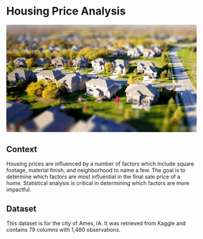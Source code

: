 # Housing Price Analysis
![Housing Prices Image](/housing_prices_image.jpeg)

## Context
Housing prices are influenced by a number of factors which include square footage, material finish, and neighborhood to name a few. The goal is to determine which factors are most influential in the final sale price of a home.  Statistical analysis is critical in determining which factors are more impactful.  

## Dataset
This dataset is for the city of Ames, IA.  It was retrieved from Kaggle and contains 79 columns with 1,460 observations.  

